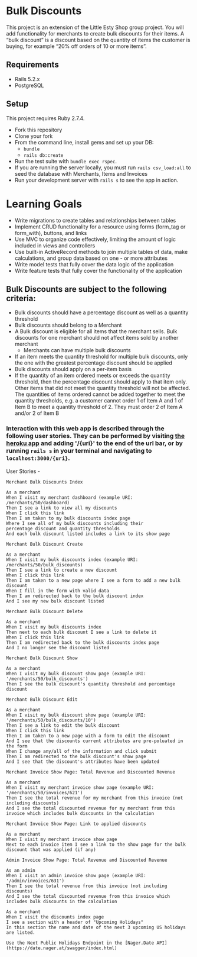 # Bulk Discounts
This project is an extension of the Little Esty Shop group project. You will add functionality for merchants to create bulk discounts for their items. A “bulk discount” is a discount based on the quantity of items the customer is buying, for example “20% off orders of 10 or more items”.

## Requirements
- Rails 5.2.x
- PostgreSQL

## Setup

This project requires Ruby 2.7.4.

* Fork this repository
* Clone your fork
* From the command line, install gems and set up your DB:
    * `bundle`
    * `rails db:create`
* Run the test suite with `bundle exec rspec`.
* If you are running the server locally, you must run `rails csv_load:all` to seed the database with Merchants, Items and Invoices
* Run your development server with `rails s` to see the app in action.

# Learning Goals
- Write migrations to create tables and relationships between tables
- Implement CRUD functionality for a resource using forms (form_tag or form_with), buttons, and links
- Use MVC to organize code effectively, limiting the amount of logic included in views and controllers
- Use built-in ActiveRecord methods to join multiple tables of data, make calculations, and group data based on one - or more attributes
- Write model tests that fully cover the data logic of the application
- Write feature tests that fully cover the functionality of the application

## Bulk Discounts are subject to the following criteria:

- Bulk discounts should have a percentage discount as well as a quantity threshold
- Bulk discounts should belong to a Merchant
- A Bulk discount is eligible for all items that the merchant sells. Bulk discounts for one merchant should not affect items sold by another merchant
  - Merchants can have multiple bulk discounts
- If an item meets the quantity threshold for multiple bulk discounts, only the one with the greatest percentage discount should be applied
- Bulk discounts should apply on a per-item basis
- If the quantity of an item ordered meets or exceeds the quantity threshold, then the percentage discount should apply to that item only. Other items that did not meet the quantity threshold will not be affected.
The quantities of items ordered cannot be added together to meet the quantity thresholds, e.g. a customer cannot order 1 of Item A and 1 of Item B to meet a quantity threshold of 2. They must order 2 of Item A and/or 2 of Item B

### Interaction with this web app is described through the following user stories. They can be performed by visiting [the heroku app](https://etsy-bulk-discounts.herokuapp.com) and adding '/{uri}' to the end of the url bar, or by running `rails s` in your terminal and navigating to `localhost:3000/{uri}`.

User Stories - 
```
Merchant Bulk Discounts Index

As a merchant
When I visit my merchant dashboard (example URI: /merchants/50/dashboard)
Then I see a link to view all my discounts
When I click this link
Then I am taken to my bulk discounts index page
Where I see all of my bulk discounts including their
percentage discount and quantity thresholds
And each bulk discount listed includes a link to its show page
```

```
Merchant Bulk Discount Create

As a merchant
When I visit my bulk discounts index (example URI: /merchants/50/bulk_discounts)
Then I see a link to create a new discount
When I click this link
Then I am taken to a new page where I see a form to add a new bulk discount
When I fill in the form with valid data
Then I am redirected back to the bulk discount index
And I see my new bulk discount listed
```

```
Merchant Bulk Discount Delete

As a merchant
When I visit my bulk discounts index
Then next to each bulk discount I see a link to delete it
When I click this link
Then I am redirected back to the bulk discounts index page
And I no longer see the discount listed
```
```
Merchant Bulk Discount Show

As a merchant
When I visit my bulk discount show page (example URI: '/merchants/50/bulk_discounts')
Then I see the bulk discount's quantity threshold and percentage discount
```

```
Merchant Bulk Discount Edit

As a merchant
When I visit my bulk discount show page (example URI: '/merchants/50/bulk_discounts/10')
Then I see a link to edit the bulk discount
When I click this link
Then I am taken to a new page with a form to edit the discount
And I see that the discounts current attributes are pre-poluated in the form
When I change any/all of the information and click submit
Then I am redirected to the bulk discount's show page
And I see that the discount's attributes have been updated
```

```
Merchant Invoice Show Page: Total Revenue and Discounted Revenue

As a merchant
When I visit my merchant invoice show page (example URI: '/merchants/50/invoices/621')
Then I see the total revenue for my merchant from this invoice (not including discounts)
And I see the total discounted revenue for my merchant from this invoice which includes bulk discounts in the calculation
```

```
Merchant Invoice Show Page: Link to applied discounts

As a merchant
When I visit my merchant invoice show page
Next to each invoice item I see a link to the show page for the bulk discount that was applied (if any)
```

```
Admin Invoice Show Page: Total Revenue and Discounted Revenue

As an admin
When I visit an admin invoice show page (example URI: '/admin/invoices/631')
Then I see the total revenue from this invoice (not including discounts)
And I see the total discounted revenue from this invoice which includes bulk discounts in the calculation
```

```
As a merchant
When I visit the discounts index page
I see a section with a header of "Upcoming Holidays"
In this section the name and date of the next 3 upcoming US holidays are listed.

Use the Next Public Holidays Endpoint in the [Nager.Date API](https://date.nager.at/swagger/index.html)
```
